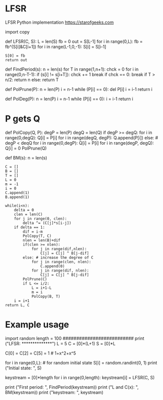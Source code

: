 # LFSR
LFSR Python implementation
https://starofgeeks.com

import copy 

def LFSR(C, S):
    L = len(S)
    fb = 0
    out = S[L-1]
    for i in range(0,L):
        fb = fb^(S[i]&C[i+1])
    for i in range(L-1,0,-1):
        S[i] = S[i-1]

    S[0] = fb
    return out

def FindPeriod(s):
    n = len(s)
    for T in range(1,n+1):
        chck = 0
        for i in range(0,n-T-1):
            if (s[i] != s[i+T]):
                chck += 1
                break
        if chck == 0:
            break
    if T > n/2:
        return n
    else:
        return T        

def PolPrune(P):
    n = len(P)
    i = n-1
    while (P[i] == 0):
        del P[i]
        i = i-1
    return i

def PolDeg(P):
    n = len(P)
    i = n-1
    while (P[i] == 0):
        i = i-1
    return i

# P gets Q
def PolCopy(Q, P):
    degP = len(P)
    degQ = len(Q)
    if degP >= degQ:
        for i in range(0,degQ):
            Q[i] = P[i]
        for i in range(degQ, degP):
            Q.append(P[i])
    else: # degP < deqQ
        for i in range(0,degP):
            Q[i] = P[i]
        for i in range(degP, degQ):
            Q[i] = 0
        PolPrune(Q)           

def BM(s):
    n = len(s)

    C = []
    B = []
    T = []
    L = 0
    m = -1
    i = 0
    C.append(1)
    B.append(1)

    while(i<n):
        delta = 0
        clen = len(C)
        for j in range(0, clen):
            delta ^= (C[j]*s[i-j])
        if delta == 1:
            dif = i-m
            PolCopy(T, C)
            nlen = len(B)+dif
            if(clen >= nlen):
                for j in range(dif,nlen):
                    C[j] = C[j] ^ B[j-dif]
            else: # increase the degree of C
                for j in range(clen, nlen):
                    C.append(0)
                for j in range(dif, nlen):
                    C[j] = C[j] ^ B[j-dif]
            PolPrune(C)
            if L <= i/2:
                L = i+1-L
                m = i
                PolCopy(B, T)  
        i = i+1    
    return L, C

# Example usage
import random
length = 100
##########################
print ("LFSR: **************")
L = 5
C = [0]*(L+1)
S = [0]*L
    
C[0] = C[2] = C[5] = 1 # 1+x^2+x^5

for i in range(0,L):            # for random initial state
    S[i] = random.randint(0, 1)
print ("Initial state: ", S) 

keystream = [0]*length
for i in range(0,length):
     keystream[i] = LFSR(C, S)
    
print ("First period: ", FindPeriod(keystream))
print ("L and C(x): ", BM(keystream))
print ("keystream: ", keystream)
